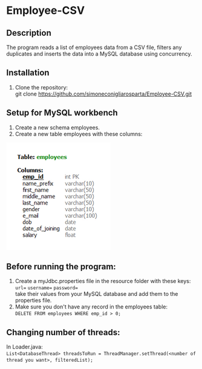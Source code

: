 # Employee-CSV
## Description
The program reads a list of employees data from a CSV file, filters any duplicates and inserts the data into a MySQL database using concurrency.

## Installation
1. Clone the repository:  
git clone https://github.com/simoneconigliarosparta/Employee-CSV.git

## Setup for MySQL workbench
1. Create a new schema employees.  
2. Create a new table employees with these columns:
<img src="https://github.com/simoneconigliarosparta/Employee-CSV/blob/main/employee_table.jpg">

## Before running the program:
1. Create a myJdbc.properties file in the resource folder with these keys:  
`url=` `username=` `password=`  
take their values from your MySQL database and add them to the properties file.
2. Make sure you don't have any record in the employees table:  
`DELETE FROM employees WHERE emp_id > 0;`

## Changing number of threads:
In Loader.java:  
`List<DatabaseThread> threadsToRun = ThreadManager.setThread(<number of thread you want>, filteredList);`
